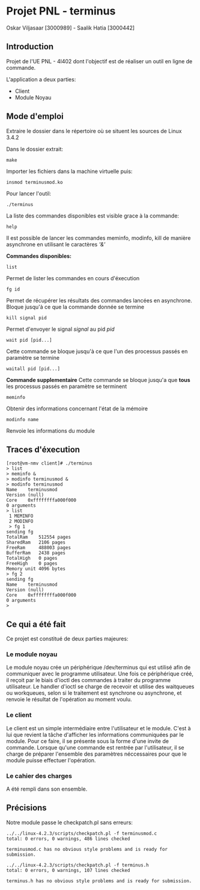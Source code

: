 # Projet PNL - terminus

Oskar Viljasaar [3000989] - Saalik Hatia [3000442]

## Introduction

Projet de l'UE PNL - 4l402 dont l'objectif est de réaliser un outil en ligne de commande.

L'application a deux parties:
- Client
- Module Noyau

## Mode d'emploi

Extraire le dossier dans le répertoire où se situent les sources de Linux 3.4.2

Dans le dossier extrait:
<pre><code>make</code></pre>

Importer les fichiers dans la machine virtuelle puis:
<pre><code>insmod terminusmod.ko</code></pre>

Pour lancer l'outil:
<pre><code>./terminus</code></pre>

La liste des commandes disponibles est visible grace à la commande:
<pre><code>help</code></pre>

Il est possible de lancer les commandes meminfo, modinfo, kill de manière asynchrone en utilisant le caractères _'&'_

**Commandes disponibles:**

<pre><code>list</code></pre>

Permet de lister les commandes en cours d'éxecution

<pre><code>fg id</code></pre>

Permet de récupérer les résultats des commandes lancées en asynchrone. Bloque jusqu'à ce que la commande donnée se termine

<pre><code>kill signal pid</code></pre>

Permet d'envoyer le signal *signal* au pid *pid*

<pre><code>wait pid [pid...]</code></pre>

Cette commande se bloque jusqu'à ce que l'un des processus passés en paramètre se termine

<pre><code>waitall pid [pid...]</code></pre>

**Commande supplementaire** Cette commande se bloque jusqu'a que **tous** les processus passés en paramètre se terminent

<pre><code>meminfo</code></pre>

Obtenir des informations concernant l'état de la mémoire

<pre><code>modinfo name</code></pre>

Renvoie les informations du module

## Traces d'éxecution

```
[root@vm-nmv client]# ./terminus
> list
> meminfo &
> modinfo terminusmod &
> modinfo terminusmod
Name	terminusmod
Version	(null)
Core	0xffffffffa000f000
0 arguments
> list
 1 MEMINFO
 2 MODINFO
 > fg 1
sending fg
TotalRam	512554 pages
SharedRam	2106 pages
FreeRam		488003 pages
BufferRam	2438 pages
TotalHigh	0 pages
FreeHigh	0 pages
Memory unit	4096 bytes
> fg 2
sending fg
Name	terminusmod
Version	(null)
Core	0xffffffffa000f000
0 arguments
>
```
## Ce qui a été fait

Ce projet est constitué de deux parties majeures:

### Le module noyau

Le module noyau crée un périphérique /dev/terminus qui est utilisé afin de communiquer avec le programme utilisateur.
Une fois ce périphérique créé, il reçoit par le biais d'ioctl des commandes à traiter du programme utilisateur.
Le handler d'ioctl se charge de recevoir et utilise des waitqueues ou workqueues, selon si le traitement est synchrone ou asynchrone,
et renvoie le résultat de l'opération au moment voulu.

### Le client

Le client est un simple intermédiaire entre l'utilisateur et le module. C'est à lui que revient la tâche d'afficher les informations
communiquées par le module. Pour ce faire, il se présente sous la forme d'une invite de commande. Lorsque qu'une commande est rentrée
par l'utilisateur, il se charge de préparer l'ensemble des paramètres néccessaires pour que le module puisse effectuer l'opération.

### Le cahier des charges

A été rempli dans son ensemble.

## Précisions

Notre module passe le checkpatch.pl sans erreurs:
```
../../linux-4.2.3/scripts/checkpatch.pl -f terminusmod.c
total: 0 errors, 0 warnings, 486 lines checked

terminusmod.c has no obvious style problems and is ready for submission.

../../linux-4.2.3/scripts/checkpatch.pl -f terminus.h 
total: 0 errors, 0 warnings, 107 lines checked

terminus.h has no obvious style problems and is ready for submission.

```

